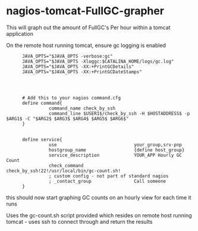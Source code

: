 nagios-tomcat-FullGC-grapher
============================

This will graph out the amount of FullGC's Per hour within a tomcat application


On the remote host running tomcat, ensure gc logging is enabled


          JAVA_OPTS="$JAVA_OPTS -verbose:gc"
          JAVA_OPTS="$JAVA_OPTS -Xloggc:$CATALINA_HOME/logs/gc.log"
          JAVA_OPTS="$JAVA_OPTS -XX:+PrintGCDetails"
          JAVA_OPTS="$JAVA_OPTS -XX:+PrintGCDateStamps"
          
          
          

          # Add this to your nagios command.cfg
          define command{
                    command_name check_by_ssh
                    command_line $USER1$/check_by_ssh -H $HOSTADDRESS$ -p $ARG1$ -C "$ARG2$ $ARG3$ $ARG4$ $ARG5$ $ARG6$"
          }


          define service{
                    use                             your_group,srv-pnp
                    hostgroup_name                  {define host_group}
                    service_description             YOUR_APP Hourly GC Count
                    check_command                   check_by_ssh!22!/usr/local/bin/gc-count.sh!
                    ; custom config - not part of standard nagios
                    ; _contact_group                Call someone
          }


this should now start graphing GC counts on an hourly view for each time it runs 

Uses the gc-count.sh script provided which resides on remote host running tomcat - uses ssh to connect through and return the results
